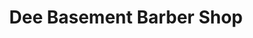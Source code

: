 ---
title: "Dee Basement Barber Shop"
url: /new-york/dee-basement-barber-shop/
shop: hairdresser
---